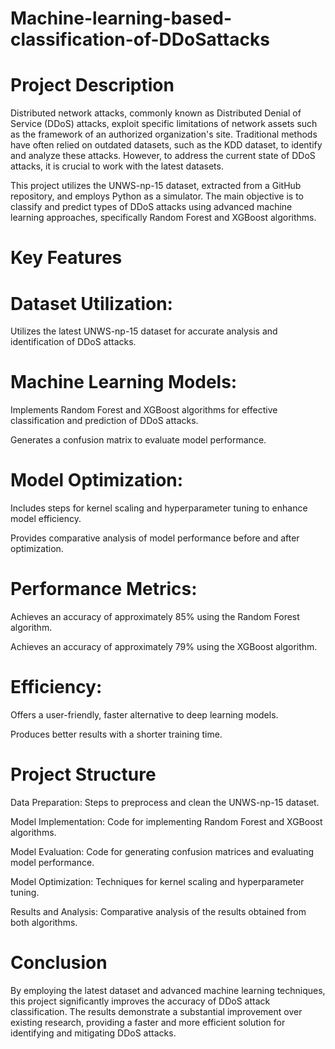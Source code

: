 # Machine-learning-based-classification-of-DDoSattacks

# Project Description

Distributed network attacks, commonly known as Distributed Denial of Service (DDoS) attacks, exploit specific limitations of network assets such as the framework of an authorized organization's site. Traditional methods have often relied on outdated datasets, such as the KDD dataset, to identify and analyze these attacks. However, to address the current state of DDoS attacks, it is crucial to work with the latest datasets.

This project utilizes the UNWS-np-15 dataset, extracted from a GitHub repository, and employs Python as a simulator. The main objective is to classify and predict types of DDoS attacks using advanced machine learning approaches, specifically Random Forest and XGBoost algorithms.


# Key Features

# Dataset Utilization:

Utilizes the latest UNWS-np-15 dataset for accurate analysis and identification of DDoS attacks.

# Machine Learning Models:

Implements Random Forest and XGBoost algorithms for effective classification and prediction of DDoS attacks.

Generates a confusion matrix to evaluate model performance.

# Model Optimization:

Includes steps for kernel scaling and hyperparameter tuning to enhance model efficiency.

Provides comparative analysis of model performance before and after optimization.

# Performance Metrics:

Achieves an accuracy of approximately 85% using the Random Forest algorithm.

Achieves an accuracy of approximately 79% using the XGBoost algorithm.

# Efficiency:

Offers a user-friendly, faster alternative to deep learning models.

Produces better results with a shorter training time.


# Project Structure

Data Preparation: Steps to preprocess and clean the UNWS-np-15 dataset.

Model Implementation: Code for implementing Random Forest and XGBoost algorithms.

Model Evaluation: Code for generating confusion matrices and evaluating model performance.

Model Optimization: Techniques for kernel scaling and hyperparameter tuning.

Results and Analysis: Comparative analysis of the results obtained from both algorithms.


# Conclusion

By employing the latest dataset and advanced machine learning techniques, this project significantly improves the accuracy of DDoS attack classification. The results demonstrate a substantial improvement over existing research, providing a faster and more efficient solution for identifying and mitigating DDoS attacks.
